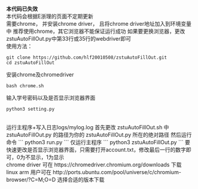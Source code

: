  **本代码已失效** 
<br/>
本代码会根据E浙理的页面不定期更新
<br/>
需要chrome， 并安装chrome driver， 且将chrome driver地址加入到环境变量中
推荐使用chrome，其它浏览器不能保证运行成功
如果要更换浏览器，更改zstuAutoFillOut.py中第33行或35行的webdriver即可
<br/>
使用方法：
```
git clone https://github.com/hlf20010508/zstuAutoFillOut.git
cd zstuAutoFillOut
```
安装chrome及chromedriver
```
bash chrome.sh
```
输入学号密码以及是否显示浏览器界面
```
python3 setting.py
```
<br/>
运行主程序+写入日志logs/mylog.log
首先更改 zstuAutoFillOut.sh 中 zstuAutoFillOut.py 的路径为你的 zstuAutoFillOut.py 所在的绝对路径
然后运行命令
```
python3 run.py
```
仅运行主程序
```
python3 zstuAutoFillOut.py
```
要快速更改是否显示浏览器界面，只需要打开account.txt，修改最后一行的数字即可，0为不显示，1为显示
<br/>
chrome driver 可在 https://chromedriver.chromium.org/downloads 下载
<br/>
linux arm 用户可在 http://ports.ubuntu.com/pool/universe/c/chromium-browser/?C=M;O=D 选择合适的版本下载
